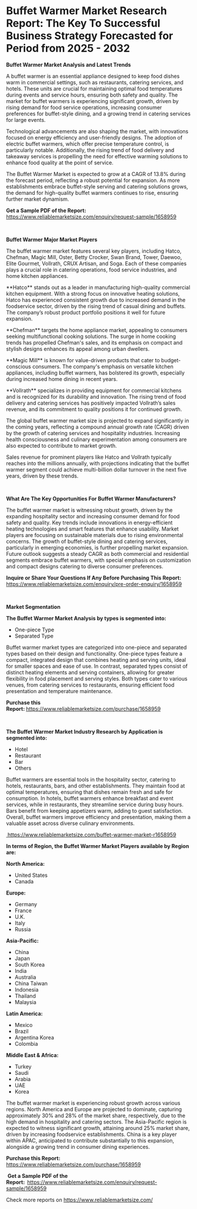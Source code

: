 <p><h1>Buffet Warmer Market Research Report: The Key To Successful Business Strategy Forecasted for Period from 2025 - 2032</h1></p><p><strong>Buffet Warmer Market Analysis and Latest Trends</strong></p>
<p><p>A buffet warmer is an essential appliance designed to keep food dishes warm in commercial settings, such as restaurants, catering services, and hotels. These units are crucial for maintaining optimal food temperatures during events and service hours, ensuring both safety and quality. The market for buffet warmers is experiencing significant growth, driven by rising demand for food service operations, increasing consumer preferences for buffet-style dining, and a growing trend in catering services for large events. </p><p>Technological advancements are also shaping the market, with innovations focused on energy efficiency and user-friendly designs. The adoption of electric buffet warmers, which offer precise temperature control, is particularly notable. Additionally, the rising trend of food delivery and takeaway services is propelling the need for effective warming solutions to enhance food quality at the point of service. </p><p>The Buffet Warmer Market is expected to grow at a CAGR of 13.8% during the forecast period, reflecting a robust potential for expansion. As more establishments embrace buffet-style serving and catering solutions grows, the demand for high-quality buffet warmers continues to rise, ensuring further market dynamism.</p></p>
<p><strong>Get a Sample PDF of the Report:&nbsp;</strong> <a href="https://www.reliablemarketsize.com/enquiry/request-sample/1658959?utm_campaign=2041&utm_medium=2&utm_source=Github&utm_content=ia&utm_term=08042025&utm_id=buffet-warmer">https://www.reliablemarketsize.com/enquiry/request-sample/1658959</a></p>
<p>&nbsp;</p>
<p><strong>Buffet Warmer Major Market Players</strong></p>
<p><p>The buffet warmer market features several key players, including Hatco, Chefman, Magic Mill, Oster, Betty Crocker, Swan Brand, Tower, Daewoo, Elite Gourmet, Vollrath, CRUX Artisan, and Soga. Each of these companies plays a crucial role in catering operations, food service industries, and home kitchen appliances.</p><p>**Hatco** stands out as a leader in manufacturing high-quality commercial kitchen equipment. With a strong focus on innovative heating solutions, Hatco has experienced consistent growth due to increased demand in the foodservice sector, driven by the rising trend of casual dining and buffets. The company’s robust product portfolio positions it well for future expansion.</p><p>**Chefman** targets the home appliance market, appealing to consumers seeking multifunctional cooking solutions. The surge in home cooking trends has propelled Chefman's sales, and its emphasis on compact and stylish designs enhances its appeal among urban dwellers.</p><p>**Magic Mill** is known for value-driven products that cater to budget-conscious consumers. The company's emphasis on versatile kitchen appliances, including buffet warmers, has bolstered its growth, especially during increased home dining in recent years.</p><p>**Vollrath** specializes in providing equipment for commercial kitchens and is recognized for its durability and innovation. The rising trend of food delivery and catering services has positively impacted Vollrath’s sales revenue, and its commitment to quality positions it for continued growth.</p><p>The global buffet warmer market size is projected to expand significantly in the coming years, reflecting a compound annual growth rate (CAGR) driven by the growth of catering services and hospitality industries. Increasing health consciousness and culinary experimentation among consumers are also expected to contribute to market growth.</p><p>Sales revenue for prominent players like Hatco and Vollrath typically reaches into the millions annually, with projections indicating that the buffet warmer segment could achieve multi-billion dollar turnover in the next five years, driven by these trends.</p></p>
<p>&nbsp;</p>
<p><strong>What Are The Key Opportunities For Buffet Warmer Manufacturers?</strong></p>
<p><p>The buffet warmer market is witnessing robust growth, driven by the expanding hospitality sector and increasing consumer demand for food safety and quality. Key trends include innovations in energy-efficient heating technologies and smart features that enhance usability. Market players are focusing on sustainable materials due to rising environmental concerns. The growth of buffet-style dining and catering services, particularly in emerging economies, is further propelling market expansion. Future outlook suggests a steady CAGR as both commercial and residential segments embrace buffet warmers, with special emphasis on customization and compact designs catering to diverse consumer preferences.</p></p>
<p><strong>Inquire or Share Your Questions If Any Before Purchasing This Report:</strong> <a href="https://www.reliablemarketsize.com/enquiry/pre-order-enquiry/1658959?utm_campaign=2041&utm_medium=2&utm_source=Github&utm_content=ia&utm_term=08042025&utm_id=buffet-warmer">https://www.reliablemarketsize.com/enquiry/pre-order-enquiry/1658959</a></p>
<p>&nbsp;</p>
<p><strong>Market Segmentation</strong></p>
<p><strong>The Buffet Warmer Market Analysis by types is segmented into:</strong></p>
<p><ul><li>One-piece Type</li><li>Separated Type</li></ul></p>
<p><p>Buffet warmer market types are categorized into one-piece and separated types based on their design and functionality. One-piece types feature a compact, integrated design that combines heating and serving units, ideal for smaller spaces and ease of use. In contrast, separated types consist of distinct heating elements and serving containers, allowing for greater flexibility in food placement and serving styles. Both types cater to various venues, from catering services to restaurants, ensuring efficient food presentation and temperature maintenance.</p></p>
<p><strong>Purchase this Report:&nbsp;</strong><a href="https://www.reliablemarketsize.com/purchase/1658959?utm_campaign=2041&utm_medium=2&utm_source=Github&utm_content=ia&utm_term=08042025&utm_id=buffet-warmer">https://www.reliablemarketsize.com/purchase/1658959</a></p>
<p>&nbsp;</p>
<p><strong>The Buffet Warmer Market Industry Research by Application is segmented into:</strong></p>
<p><ul><li>Hotel</li><li>Restaurant</li><li>Bar</li><li>Others</li></ul></p>
<p><p>Buffet warmers are essential tools in the hospitality sector, catering to hotels, restaurants, bars, and other establishments. They maintain food at optimal temperatures, ensuring that dishes remain fresh and safe for consumption. In hotels, buffet warmers enhance breakfast and event services, while in restaurants, they streamline service during busy hours. Bars benefit from keeping appetizers warm, adding to guest satisfaction. Overall, buffet warmers improve efficiency and presentation, making them a valuable asset across diverse culinary environments.</p></p>
<p><a href="https://www.reliablemarketsize.com/buffet-warmer-market-r1658959?utm_campaign=2041&utm_medium=2&utm_source=Github&utm_content=ia&utm_term=08042025&utm_id=buffet-warmer">&nbsp;https://www.reliablemarketsize.com/buffet-warmer-market-r1658959</a></p>
<p><strong>In terms of Region, the Buffet Warmer Market Players available by Region are:</strong></p>
<p>
    <p> <strong> North America: </strong>
        <ul>
            <li>United States</li>
            <li>Canada</li>
        </ul>
        </p> 
    <p> <strong> Europe: </strong>
        <ul>
            <li>Germany</li>
            <li>France</li>
            <li>U.K.</li>
            <li>Italy</li>
            <li>Russia</li>
        </ul>
        </p> 
    <p> <strong> Asia-Pacific: </strong>
        <ul>
            <li>China</li>
            <li>Japan</li>
            <li>South Korea</li>
            <li>India</li>
            <li>Australia</li>
            <li>China Taiwan</li>
            <li>Indonesia</li>
            <li>Thailand</li>
            <li>Malaysia</li>
        </ul>
        </p> 
    <p> <strong> Latin America: </strong>
        <ul>
            <li>Mexico</li>
            <li>Brazil</li>
            <li>Argentina Korea</li>
            <li>Colombia</li>
        </ul>
        </p> 
    <p> <strong> Middle East & Africa: </strong>
        <ul>
            <li>Turkey</li>
            <li>Saudi</li>
            <li>Arabia</li>
            <li>UAE</li>
            <li>Korea</li>
        </ul>
    </p>
    </p>
<p><p>The buffet warmer market is experiencing robust growth across various regions. North America and Europe are projected to dominate, capturing approximately 30% and 28% of the market share, respectively, due to the high demand in hospitality and catering sectors. The Asia-Pacific region is expected to witness significant growth, attaining around 25% market share, driven by increasing foodservice establishments. China is a key player within APAC, anticipated to contribute substantially to this expansion, alongside a growing trend in consumer dining experiences.</p></p>
<p><strong>Purchase this Report: </strong><a href="https://www.reliablemarketsize.com/purchase/1658959?utm_campaign=2041&utm_medium=2&utm_source=Github&utm_content=ia&utm_term=08042025&utm_id=buffet-warmer">https://www.reliablemarketsize.com/purchase/1658959</a></p>
<p>&nbsp;<strong>Get a Sample PDF of the Report:&nbsp;&nbsp;</strong><a href="https://www.reliablemarketsize.com/enquiry/request-sample/1658959?utm_campaign=2041&utm_medium=2&utm_source=Github&utm_content=ia&utm_term=08042025&utm_id=buffet-warmer">https://www.reliablemarketsize.com/enquiry/request-sample/1658959</a></p>
<p><strong></strong></p>
<p>Check more reports on <a href="https://www.reliablemarketsize.com/?utm_campaign=2041&utm_medium=2&utm_source=Github&utm_content=ia&utm_term=08042025&utm_id=buffet-warmer">https://www.reliablemarketsize.com/</a></p>